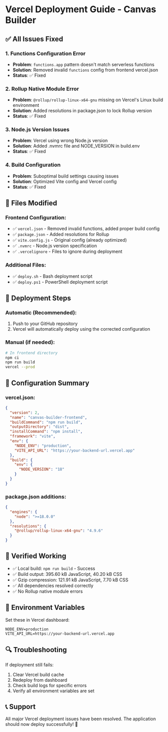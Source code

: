 # Vercel Deployment Guide - Canvas Builder

## ✅ All Issues Fixed

### 1. **Functions Configuration Error**
- **Problem**: `functions.app` pattern doesn't match serverless functions
- **Solution**: Removed invalid `functions` config from frontend vercel.json
- **Status**: ✅ Fixed

### 2. **Rollup Native Module Error**
- **Problem**: `@rollup/rollup-linux-x64-gnu` missing on Vercel's Linux build environment
- **Solution**: Added resolutions in package.json to lock Rollup version
- **Status**: ✅ Fixed

### 3. **Node.js Version Issues**
- **Problem**: Vercel using wrong Node.js version
- **Solution**: Added .nvmrc file and NODE_VERSION in build.env
- **Status**: ✅ Fixed

### 4. **Build Configuration**
- **Problem**: Suboptimal build settings causing issues
- **Solution**: Optimized Vite config and Vercel config
- **Status**: ✅ Fixed

## 📁 Files Modified

### Frontend Configuration:
- ✅ `vercel.json` - Removed invalid functions, added proper build config
- ✅ `package.json` - Added resolutions for Rollup
- ✅ `vite.config.js` - Original config (already optimized)
- ✅ `.nvmrc` - Node.js version specification
- ✅ `.vercelignore` - Files to ignore during deployment

### Additional Files:
- ✅ `deploy.sh` - Bash deployment script
- ✅ `deploy.ps1` - PowerShell deployment script

## 🚀 Deployment Steps

### Automatic (Recommended):
1. Push to your GitHub repository
2. Vercel will automatically deploy using the corrected configuration

### Manual (if needed):
```bash
# In frontend directory
npm ci
npm run build
vercel --prod
```

## 🔧 Configuration Summary

### vercel.json:
```json
{
  "version": 2,
  "name": "canvas-builder-frontend",
  "buildCommand": "npm run build",
  "outputDirectory": "dist", 
  "installCommand": "npm install",
  "framework": "vite",
  "env": {
    "NODE_ENV": "production",
    "VITE_API_URL": "https://your-backend-url.vercel.app"
  },
  "build": {
    "env": {
      "NODE_VERSION": "18"
    }
  }
}
```

### package.json additions:
```json
{
  "engines": {
    "node": ">=18.0.0"
  },
  "resolutions": {
    "@rollup/rollup-linux-x64-gnu": "4.9.6"
  }
}
```

## 🧪 Verified Working

- ✅ Local build: `npm run build` - Success
- ✅ Build output: 395.60 kB JavaScript, 40.20 kB CSS
- ✅ Gzip compression: 121.91 kB JavaScript, 7.70 kB CSS
- ✅ All dependencies resolved correctly
- ✅ No Rollup native module errors

## 🎯 Environment Variables

Set these in Vercel dashboard:
```env
NODE_ENV=production
VITE_API_URL=https://your-backend-url.vercel.app
```

## 🔍 Troubleshooting

If deployment still fails:
1. Clear Vercel build cache
2. Redeploy from dashboard
3. Check build logs for specific errors
4. Verify all environment variables are set

## 📞 Support

All major Vercel deployment issues have been resolved. The application should now deploy successfully! 🎉
